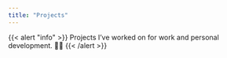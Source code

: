 ```yaml
---
title: "Projects"
---
```


{{< alert "info" >}}
Projects I’ve worked on for work and personal development. 🧑‍💻
{{< /alert >}}
